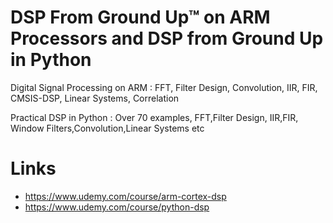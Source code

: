 # DSP From Ground Up™ on ARM Processors and DSP from Ground Up in Python

Digital Signal Processing on ARM : FFT, Filter Design, Convolution, IIR, FIR, CMSIS-DSP, Linear Systems, Correlation

Practical DSP in Python : Over 70 examples, FFT,Filter Design, IIR,FIR, Window Filters,Convolution,Linear Systems etc

# Links
 - https://www.udemy.com/course/arm-cortex-dsp
 - https://www.udemy.com/course/python-dsp